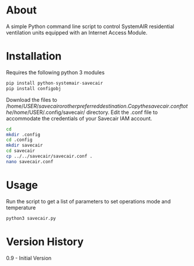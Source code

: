 # About
A simple Python command line script to control SystemAIR residential ventilation units equipped with an Internet Access Module.

# Installation
Requires the following python 3 modules
```python
pip install python-systemair-savecair
pip install configobj
```
Download the files to /home/$USER/savecair or other preferred destination.
Copy the savecair.conf to the /home/$USER/.config/savecair/ directory.
Edit the .conf file to accommodate the credentials of your Savecair IAM account.
```sh
cd
mkdir .config
cd .config
mkdir savecair
cd savecair
cp ../../savecair/savecair.conf .
nano savecair.conf
```

# Usage
Run the script to get a list of parameters to set operations mode and temperature
```sh
python3 savecair.py
```

# Version History
0.9 - Initial Version
